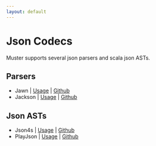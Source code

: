 ```yaml
---
layout: default
---
```

# Json Codecs

Muster supports several json parsers and scala json ASTs.

## Parsers

* Jawn | [Usage](jawn_codec.html) | [Github](https://github.com/non/jawn)
* Jackson | [Usage](jackson_codec.html) | [Github](https://github.com/FasterXML/jackson-core)

## Json ASTs

* Json4s | [Usage](json4s_codec.html) | [Github](https://github.com/json4s/json4s)
* PlayJson | [Usage](play_json_codec.html) | [Github](https://github.com/playframework/playframework)

